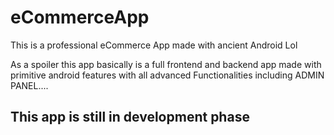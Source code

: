 # eCommerceApp
This is a professional eCommerce App made with ancient Android Lol

As a spoiler this app basically is a full frontend and backend app made with primitive android features with all advanced Functionalities including ADMIN PANEL....

## This app is still in development phase
